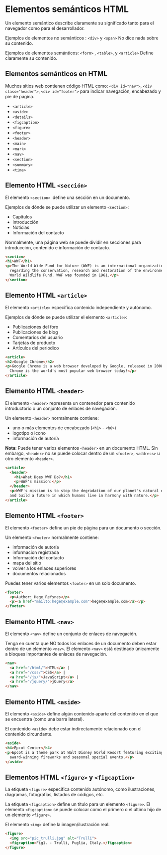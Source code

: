 # Elementos semánticos HTML

Un elemento semántico describe claramente su significado tanto para el navegador como para el desarrollador.

Ejemplos de elementos no semánticos : `<div>` y `<span>` No dice nada sobre su contenido.

Ejemplos de elementos semánticos: `<form>` , `<table>`, y `<article>` Define claramente su contenido.

## Elementos semánticos en HTML
Muchos sitios web contienen código HTML como: `<div id="nav">`, `<div class="header">`, `<div id="footer">` para indicar navegación, encabezado y pie de página.

- `<article>`
- `<aside>`
- `<details>`
- `<figcaption>`
- `<figure>`
- `<footer>`
- `<header>`
- `<main>`
- `<mark>`
- `<nav>`
- `<section>`
- `<summary>`
- `<time>`

## Elemento HTML `<sección>`
El elemento `<section> `define una sección en un documento.

Ejemplos de dónde se puede utilizar un elemento `<section>`:

- Capítulos
- Introducción
- Noticias
- Información del contacto

Normalmente, una página web se puede dividir en secciones para introducción, contenido e información de contacto.
```html
<section>
<h1>WWF</h1>
<p>The World Wide Fund for Nature (WWF) is an international organization working on issues 
  regarding the conservation, research and restoration of the environment, formerly named the 
  World Wildlife Fund. WWF was founded in 1961.</p>
</section>
```
## Elemento HTML `<article>`
El elemento `<article>` especifica contenido independiente y autónomo.

Ejemplos de dónde se puede utilizar el elemento `<article>`:

- Publicaciones del foro
- Publicaciones de blog
- Comentarios del usuario
- Tarjetas de producto
- Artículos del periódico

```html
<article>
<h2>Google Chrome</h2>
<p>Google Chrome is a web browser developed by Google, released in 2008. 
  Chrome is the world's most popular web browser today!</p>
</article>
```

## Elemento HTML `<header>`
El elemento `<header>` representa un contenedor para contenido introductorio o un conjunto de enlaces de navegación.

Un elemento `<header>` normalmente contiene:

- uno o más elementos de encabezado (`<h1>` - `<h6>`)
- logotipo o icono
- información de autoría

**Nota**: Puede tener varios elementos `<header>` en un documento HTML. Sin embargo, `<header>` no se puede colocar dentro de un `<footer>`, `<address>` u otro elemento `<header>`.
```html
<article>
  <header>
    <h1>What Does WWF Do?</h1>
    <p>WWF's mission:</p>
  </header>
  <p>WWF's mission is to stop the degradation of our planet's natural environment,
  and build a future in which humans live in harmony with nature.</p>
</article>
```
## Elemento HTML `<footer>`
El elemento `<footer>` define un pie de página para un documento o sección.

Un elemento `<footer>` normalmente contiene:

- información de autoría
- informacion registrada
- Información del contacto
- mapa del sitio
- volver a los enlaces superiores
- documentos relacionados

Puedes tener varios elementos `<footer>` en un solo documento.

```html
<footer>
  <p>Author: Hege Refsnes</p>
  <p><a href="mailto:hege@example.com">hege@example.com</a></p>
</footer>
```

## Elemento HTML `<nav>`
El elemento `<nav>` define un conjunto de enlaces de navegación.

Tenga en cuenta que NO todos los enlaces de un documento deben estar dentro de un elemento `<nav>`. El elemento `<nav>` está destinado únicamente a bloques importantes de enlaces de navegación.
```html
<nav>
  <a href="/html/">HTML</a> |
  <a href="/css/">CSS</a> |
  <a href="/js/">JavaScript</a> |
  <a href="/jquery/">jQuery</a>
</nav>
```

## Elemento HTML `<aside>`
El elemento `<aside>` define algún contenido aparte del contenido en el que se encuentra (como una barra lateral).

El contenido `<aside>` debe estar indirectamente relacionado con el contenido circundante.
```html
<aside>
<h4>Epcot Center</h4>
<p>Epcot is a theme park at Walt Disney World Resort featuring exciting attractions, international pavilions, 
  award-winning fireworks and seasonal special events.</p>
</aside>
```
## Elementos HTML `<figure>` y `<figcaption>`
La etiqueta `<figure>` especifica contenido autónomo, como ilustraciones, diagramas, fotografías, listados de códigos, etc.

La etiqueta `<figcaption>` define un título para un elemento `<figure>`. El elemento `<figcaption>` se puede colocar como el primero o el último hijo de un elemento `<figure>`.

El elemento `<img>` define la imagen/ilustración real. 
```html
<figure>
  <img src="pic_trulli.jpg" alt="Trulli">
  <figcaption>Fig1. - Trulli, Puglia, Italy.</figcaption>
</figure>
```